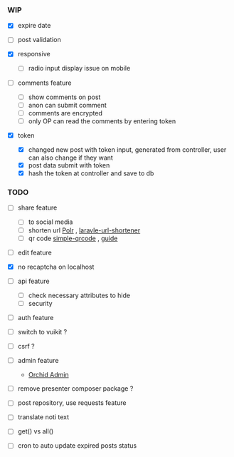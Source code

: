 ### **WIP**

- [x] expire date

- [ ] post validation

- [x] responsive
  - [ ] radio input display issue on mobile

- [ ] comments feature
  - [ ] show comments on post
  - [ ] anon can submit comment
  - [ ] comments are encrypted
  - [ ] only OP can read the comments by entering token

- [x] token
  - [x] changed new post with token input, generated from controller, user can also change if they want
  - [x] post data submit with token
  - [x] hash the token at controller and save to db

### **TODO**

- [ ] share feature
  - [ ] to social media
  - [ ] shorten url [Polr](https://github.com/cydrobolt/polr/)
    , [laravle-url-shortener](https://github.com/LaraCrafts/laravel-url-shortener)
  - [ ] qr code [simple-qrcode](https://github.com/SimpleSoftwareIO/simple-qrcode)
    , [guide](https://kerneldev.com/qr-codes-in-laravel-complete-guide/)

- [ ] edit feature

- [x] no recaptcha on localhost

- [ ] api feature
  - [ ] check necessary attributes to hide
  - [ ] security

- [ ] auth feature

- [ ] switch to vuikit ?

- [ ] csrf ?

- [ ] admin feature
  - [Orchid Admin](https://www.notion.so/Orchid-Admin-6cf1211499b347f68dad4b00152cffe0)

- [ ] remove presenter composer package ?

- [ ] post repository, use requests feature

- [ ] translate noti text

- [ ] get() vs all()

- [ ] cron to auto update expired posts status
